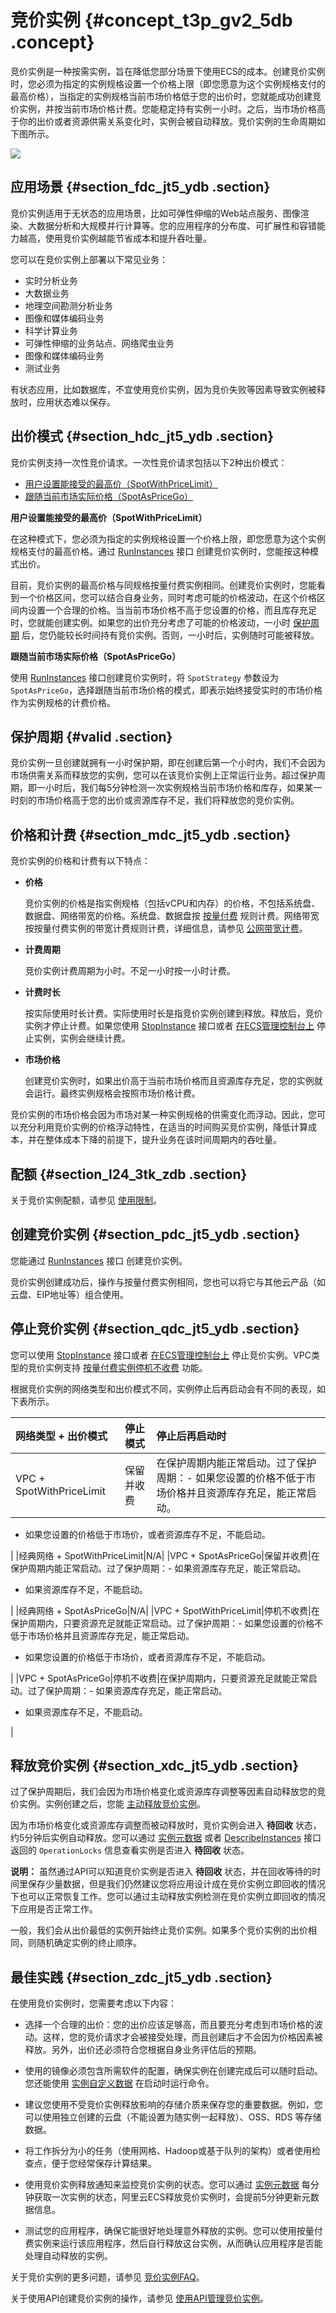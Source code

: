 # 竞价实例 {#concept_t3p_gv2_5db .concept}

竞价实例是一种按需实例，旨在降低您部分场景下使用ECS的成本。创建竞价实例时，您必须为指定的实例规格设置一个价格上限（即您愿意为这个实例规格支付的最高价格），当指定的实例规格当前市场价格低于您的出价时，您就能成功创建竞价实例，并按当前市场价格计费。您能稳定持有实例一小时。之后，当市场价格高于你的出价或者资源供需关系变化时，实例会被自动释放。竞价实例的生命周期如下图所示。

![](http://static-aliyun-doc.oss-cn-hangzhou.aliyuncs.com/assets/img/9552/5106_zh-CN.png)

## 应用场景 {#section_fdc_jt5_ydb .section}

竞价实例适用于无状态的应用场景，比如可弹性伸缩的Web站点服务、图像渲染、大数据分析和大规模并行计算等。您的应用程序的分布度、可扩展性和容错能力越高，使用竞价实例越能节省成本和提升吞吐量。

您可以在竞价实例上部署以下常见业务：

-   实时分析业务
-   大数据业务
-   地理空间勘测分析业务
-   图像和媒体编码业务
-   科学计算业务
-   可弹性伸缩的业务站点、网络爬虫业务
-   图像和媒体编码业务
-   测试业务

有状态应用，比如数据库，不宜使用竞价实例，因为竞价失败等因素导致实例被释放时，应用状态难以保存。

## 出价模式 {#section_hdc_jt5_ydb .section}

竞价实例支持一次性竞价请求。一次性竞价请求包括以下2种出价模式：

-   [用户设置能接受的最高价（SpotWithPriceLimit）](#SpotWithPriceLimit)
-   [跟随当前市场实际价格（SpotAsPriceGo）](#SpotAsPriceGo)

**用户设置能接受的最高价（SpotWithPriceLimit）**

在这种模式下，您必须为指定的实例规格设置一个价格上限，即您愿意为这个实例规格支付的最高价格。通过 [RunInstances](../intl.zh-CN/API参考/实例/RunInstances.md#) 接口 创建竞价实例时，您能按这种模式出价。

目前，竞价实例的最高价格与同规格按量付费实例相同。创建竞价实例时，您能看到一个价格区间，您可以结合自身业务，同时考虑可能的价格波动，在这个价格区间内设置一个合理的价格。当当前市场价格不高于您设置的价格，而且库存充足时，您就能创建实例。如果您的出价充分考虑了可能的价格波动，一小时 [保护周期](#valid) 后，您仍能较长时间持有竞价实例。否则，一小时后，实例随时可能被释放。

**跟随当前市场实际价格（SpotAsPriceGo）**

使用 [RunInstances](../intl.zh-CN/API参考/实例/RunInstances.md#) 接口创建竞价实例时，将 `SpotStrategy` 参数设为 `SpotAsPriceGo`，选择跟随当前市场价格的模式，即表示始终接受实时的市场价格作为实例规格的计费价格。

## 保护周期 {#valid .section}

竞价实例一旦创建就拥有一小时保护期，即在创建后第一个小时内，我们不会因为市场供需关系而释放您的实例，您可以在该竞价实例上正常运行业务。超过保护周期，即一小时后，我们每5分钟检测一次实例规格当前市场价格和库存，如果某一时刻的市场价格高于您的出价或资源库存不足，我们将释放您的竞价实例。

## 价格和计费 {#section_mdc_jt5_ydb .section}

竞价实例的价格和计费有以下特点：

-   **价格** 

    竞价实例的价格是指实例规格（包括vCPU和内存）的价格，不包括系统盘、数据盘、网络带宽的价格。系统盘、数据盘按 [按量付费](../intl.zh-CN/产品定价/按量付费.md#) 规则计费。网络带宽按按量付费实例的带宽计费规则计费，详细信息，请参见 [公网带宽计费](../intl.zh-CN/产品定价/公网带宽计费.md#)。

-   **计费周期** 

    竞价实例计费周期为小时。不足一小时按一小时计费。

-   **计费时长** 

    按实际使用时长计费。实际使用时长是指竞价实例创建到释放。释放后，竞价实例才停止计费。如果您使用 [StopInstance](../intl.zh-CN/API参考/实例/StopInstance.md#) 接口或者 [在ECS管理控制台上](../intl.zh-CN/用户指南/实例/启动或停止实例.md#) 停止实例，实例会继续计费。

-   **市场价格** 

    创建竞价实例时，如果出价高于当前市场价格而且资源库存充足，您的实例就会运行。最终实例规格会按照市场价格计费。


竞价实例的市场价格会因为市场对某一种实例规格的供需变化而浮动。因此，您可以充分利用竞价实例的价格浮动特性，在适当的时间购买竞价实例，降低计算成本，并在整体成本下降的前提下，提升业务在该时间周期内的吞吐量。

## 配额 {#section_l24_3tk_zdb .section}

关于竞价实例配额，请参见 [使用限制](../intl.zh-CN/用户指南/使用限制.md#)。

## 创建竞价实例 {#section_pdc_jt5_ydb .section}

您能通过 [RunInstances](../intl.zh-CN/API参考/实例/RunInstances.md#) 接口 创建竞价实例。

竞价实例创建成功后，操作与按量付费实例相同，您也可以将它与其他云产品（如云盘、EIP地址等）组合使用。

## 停止竞价实例 {#section_qdc_jt5_ydb .section}

您可以使用 [StopInstance](../intl.zh-CN/API参考/实例/StopInstance.md#) 接口或者 [在ECS管理控制台上](../intl.zh-CN/用户指南/实例/启动或停止实例.md#) 停止竞价实例。VPC类型的竞价实例支持 [按量付费实例停机不收费](../intl.zh-CN/产品定价/按量付费实例停机不收费.md#) 功能。

根据竞价实例的网络类型和出价模式不同，实例停止后再启动会有不同的表现，如下表所示。

|网络类型 + 出价模式|停止模式|停止后再启动时|
|:----------|:---|:------|
|VPC + SpotWithPriceLimit|保留并收费|在保护周期内能正常启动。过了保护周期：-   如果您设置的价格不低于市场价格并且资源库存充足，能正常启动。
-   如果您设置的价格低于市场价，或者资源库存不足，不能启动。

|
|经典网络 + SpotWithPriceLimit|N/A|
|VPC + SpotAsPriceGo|保留并收费|在保护周期内能正常启动。过了保护周期：-   如果资源库存充足，能正常启动。
-   如果资源库存不足，不能启动。

|
|经典网络 + SpotAsPriceGo|N/A|
|VPC + SpotWithPriceLimit|停机不收费|在保护周期内，只要资源充足就能正常启动。过了保护周期：-   如果您设置的价格不低于市场价格并且资源库存充足，能正常启动。
-   如果您设置的价格低于市场价，或者资源库存不足，不能启动。

|
|VPC + SpotAsPriceGo|停机不收费|在保护周期内，只要资源充足就能正常启动。过了保护周期：-   如果资源库存充足，能正常启动。
-   如果资源库存不足，不能启动。

|

## 释放竞价实例 {#section_xdc_jt5_ydb .section}

过了保护周期后，我们会因为市场价格变化或资源库存调整等因素自动释放您的竞价实例。实例创建之后，您能 [主动释放竞价实例](../intl.zh-CN/用户指南/实例/释放实例.md#)。

因为市场价格变化或资源库存调整而被动释放时，竞价实例会进入 **待回收** 状态，约5分钟后实例自动释放。您可以通过 [实例元数据](../intl.zh-CN/用户指南/实例/实例自定义/元数据/实例元数据.md#) 或者 [DescribeInstances](../intl.zh-CN/API参考/实例/DescribeInstances.md#) 接口返回的 `OperationLocks` 信息查看实例是否进入 **待回收** 状态。

**说明：** 虽然通过API可以知道竞价实例是否进入 **待回收** 状态，并在回收等待的时间里保存少量数据，但是我们仍然建议您将应用设计成在竞价实例立即回收的情况下也可以正常恢复工作。您可以通过主动释放实例检测在竞价实例立即回收的情况下应用是否正常工作。

一般，我们会从出价最低的实例开始终止竞价实例。如果多个竞价实例的出价相同，则随机确定实例的终止顺序。

## 最佳实践 {#section_zdc_jt5_ydb .section}

在使用竞价实例时，您需要考虑以下内容：

-   选择一个合理的出价：您的出价应该足够高，而且要充分考虑到市场价格的波动。这样，您的竞价请求才会被接受处理，而且创建后才不会因为价格因素被释放。另外，出价还必须符合您根据自身业务评估后的预期。

-   使用的镜像必须包含所需软件的配置，确保实例在创建完成后可以随时启动。您还能使用 [实例自定义数据](../intl.zh-CN/用户指南/实例/实例自定义/元数据/实例自定义数据.md#) 在启动时运行命令。

-   建议您使用不受竞价实例释放影响的存储介质来保存您的重要数据。例如，您可以使用独立创建的云盘（不能设置为随实例一起释放）、OSS、RDS 等存储数据。

-   将工作拆分为小的任务（使用网格、Hadoop或基于队列的架构）或者使用检查点，便于您经常保存计算结果。

-   使用竞价实例释放通知来监控竞价实例的状态。您可以通过 [实例元数据](../intl.zh-CN/用户指南/实例/实例自定义/元数据/实例元数据.md#) 每分钟获取一次实例的状态，阿里云ECS释放竞价实例时，会提前5分钟更新元数据信息。

-   测试您的应用程序，确保它能很好地处理意外释放的实例。您可以使用按量付费实例来运行该应用程序，然后自行释放这台实例，从而确认应用程序是否能处理自动释放的实例。


关于竞价实例的更多问题，请参见 [竞价实例FAQ](https://www.alibabacloud.com/help/faq-detail/48269.htm)。

关于使用API创建竞价实例的操作，请参见 [使用API管理竞价实例](https://www.alibabacloud.com/help/zh/doc-detail/61259.htm)。

